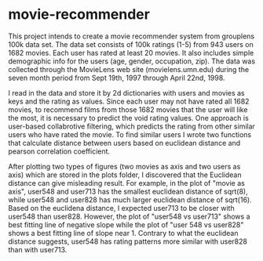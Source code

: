 # movie-recommender
This project intends to create a movie recommender system from grouplens 100k data set. The data set consists of 100k ratings (1-5) from 943 users on 1682 movies. Each user has rated at least 20 movies. It also includes simple demographic info for the users (age, gender, occupation, zip). The data was collected through the MovieLens web site (movielens.umn.edu) during the seven month period from Sept 19th, 1997 through April 22nd, 1998. 

I read in the data and store it by 2d dictionaries with users and movies as keys and the rating as values. Since each user may not have rated all 1682 movies, to recommend films from those 1682 movies that the user will like the most, it is necessary to predict the void rating values. One approach is user-based collabrotive filtering, which predicts the rating from other similar users who have rated the movie. To find similar users I wrote two functions that calculate distance between users based on euclidean distance and pearson correlation coefficient. 

After plotting two types of figures (two movies as axis and two users as axis) which are stored in the plots folder, I discovered that the Euclidean distance can give misleading result. For example, in the plot of "movie as axis", user548 and  user713 has the smallest euclidean distance of sqrt(8), while user548 and user828 has much larger euclidean distance of sqrt(16). Based on the euclidena distance, I expected user713 to be closer with user548 than user828. However, the plot of "user548 vs user713" shows a best fitting line of negative slope while the plot of "user 548 vs user828" shows a best fitting line of slope near 1. Contrary to what the euclidean distance suggests, user548 has rating patterns more similar with user828 than with user713.

